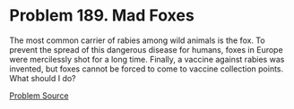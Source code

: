 # Problem 189. Mad Foxes 

The most common carrier of rabies among wild animals is the fox. To prevent the spread of this dangerous disease for humans, foxes in Europe were mercilessly shot for a long time. Finally, a vaccine against rabies was invented, but foxes cannot be forced to come to vaccine collection points. What should I do?

[Problem Source](https://www.trizland.ru/tasks/1591/)